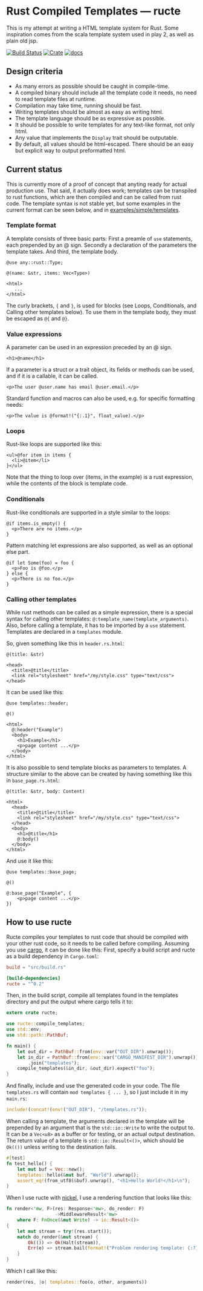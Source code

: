 # Rust Compiled Templates — ructe

This is my attempt at writing a HTML template system for Rust.
Some inspiration comes from the scala template system used in play 2,
as well as plain old jsp.

[![Build Status](https://travis-ci.org/kaj/ructe.svg?branch=master)](https://travis-ci.org/kaj/ructe)
[![Crate](https://meritbadge.herokuapp.com/ructe)](https://crates.io/crates/ructe)
[![docs](https://docs.rs/ructe/badge.svg)](https://docs.rs/ructe)

## Design criteria

* As many errors as possible should be caught in compile-time.
* A compiled binary should include all the template code it needs,
  no need to read template files at runtime.
* Compilation may take time, running should be fast.
* Writing templates should be almost as easy as writing html.
* The template language should be as expressive as possible.
* It should be possible to write templates for any text-like format,
  not only html.
* Any value that implements the `Display` trait should be outputable.
* By default, all values should be html-escaped.  There should be an
  easy but explicit way to output preformatted html.

## Current status

This is currently more of a proof of concept that anyting ready for
actual production use.
That said, it actually does work; templates can be transpiled to rust
functions, which are then compiled and can be called from rust code.
The template syntax is not stable yet, but some examples in the current
format can be seen below, and in
[examples/simple/templates](examples/simple/templates).

### Template format

A template consists of three basic parts:
First a preamle of `use` statements, each prepended by an @ sign.
Secondly a declaration of the parameters the template takes.
And third, the template body.

```
@use any::rust::Type;

@(name: &str, items: Vec<Type>)

<html>
   ...
</html>
```

The curly brackets, `{` and `}`, is used for blocks (see Loops,
Conditionals, and Calling other templates below).
To use them in the template body, they must be escaped as `@{` and
`@}`.

### Value expressions

A parameter can be used in an expression preceded by an @ sign.

```
<h1>@name</h1>
```

If a parameter is a struct or a trait object, its fields or methods can
be used, and if it is a callable, it can be called.

```
<p>The user @user.name has email @user.email.</p>
```

Standard function and macros can also be used, e.g. for specific
formatting needs:

```
<p>The value is @format!("{:.1}", float_value).</p>
```

### Loops

Rust-like loops are supported like this:

```
<ul>@for item in items {
  <li>@item</li>
}</ul>
```

Note that the thing to loop over (items, in the example) is a rust
expression, while the contents of the block is template code.

### Conditionals

Rust-like conditionals are supported in a style similar to the loops:

```
@if items.is_empty() {
  <p>There are no items.</p>
}
```

Pattern matching let expressions are also supported, as well as an
optional else part.

```
@if let Some(foo) = foo {
  <p>Foo is @foo.</p>
} else {
  <p>There is no foo.</p>
}
```

### Calling other templates

While rust methods can be called as a simple expression, there is a
special syntax for calling other templates:
`@:template_name(template_arguments)`.
Also, before calling a template, it has to be imported by a `use`
statement.
Templates are declared in a `templates` module.

So, given something like this in `header.rs.html`:

```
@(title: &str)

<head>
  <title>@title</title>
  <link rel="stylesheet" href="/my/style.css" type="text/css">
</head>
```

It can be used like this:

```
@use templates::header;

@()

<html>
  @:header("Example")
  <body>
    <h1>Example</h1>
    <p>page content ...</p>
  </body>
</html>
```

It is also possible to send template blocks as parameters to templates.
A structure similar to the above can be created by having something like
this in `base_page.rs.html`:

```
@(title: &str, body: Content)

<html>
  <head>
    <title>@title</title>
    <link rel="stylesheet" href="/my/style.css" type="text/css">
  </head>
  <body>
    <h1>@title</h1>
    @:body()
  </body>
</html>
```

And use it like this:

```
@use templates::base_page;

@()

@:base_page("Example", {
    <p>page content ...</p>
})
```

## How to use ructe

Ructe compiles your templates to rust code that should be compiled with
your other rust code, so it needs to be called before compiling.
Assuming you use [cargo](http://doc.crates.io/), it can be done like
this:
First, specify a build script and ructe as a build dependency in
`Cargo.toml`:

```toml
build = "src/build.rs"

[build-dependencies]
ructe = "^0.2"
```

Then, in the build script, compile all templates found in the templates
directory and put the output where cargo tells it to:

```rust
extern crate ructe;

use ructe::compile_templates;
use std::env;
use std::path::PathBuf;

fn main() {
    let out_dir = PathBuf::from(env::var("OUT_DIR").unwrap());
    let in_dir = PathBuf::from(env::var("CARGO_MANIFEST_DIR").unwrap())
        .join("templates");
    compile_templates(&in_dir, &out_dir).expect("foo");
}
```

And finally, include and use the generated code in your code.
The file `templates.rs` will contain `mod templates { ... }`,
so I just include it in my `main.rs`:

```rust
include!(concat!(env!("OUT_DIR"), "/templates.rs"));
```

When calling a template, the arguments declared in the template will be
prepended by an argument that is the `std::io::Write` to write the
output to.
It can be a `Vec<u8>` as a buffer or for testing, or an actual output
destination.
The return value of a template is `std::io::Result<()>`, which should be
`Ok(())` unless writing to the destination fails.

```rust
#[test]
fn test_hello() {
    let mut buf = Vec::new();
    templates::hello(&mut buf, "World").unwrap();
    assert_eq!(from_utf8(&buf).unwrap(), "<h1>Hello World!</h1>\n");
}
```

When I use ructe with [nickel](https://crates.io/crates/nickel), I use a
rendering function that looks like this:

```rust
fn render<'mw, F>(res: Response<'mw>, do_render: F)
                  ->MiddlewareResult<'mw>
    where F: FnOnce(&mut Write) -> io::Result<()>
{
    let mut stream = try!(res.start());
    match do_render(&mut stream) {
        Ok(()) => Ok(Halt(stream)),
        Err(e) => stream.bail(format!("Problem rendering template: {:?}", e))
    }
}
```

Which I call like this:

```rust
render(res, |o| templates::foo(o, other, arguments))
```

